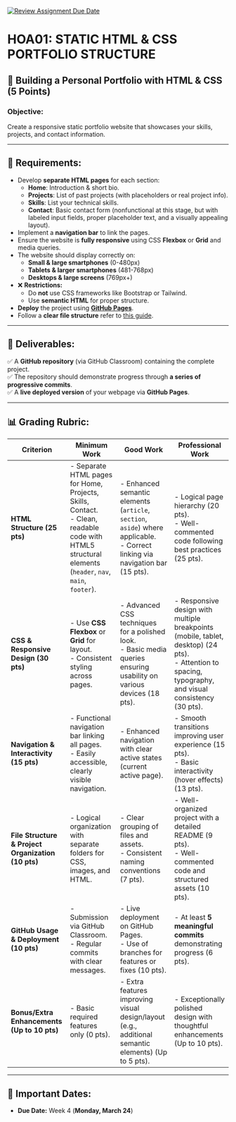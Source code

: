 [![Review Assignment Due Date](https://classroom.github.com/assets/deadline-readme-button-22041afd0340ce965d47ae6ef1cefeee28c7c493a6346c4f15d667ab976d596c.svg)](https://classroom.github.com/a/dMWMjQfW)
# HOA01: STATIC HTML & CSS PORTFOLIO STRUCTURE

## 🎯 Building a Personal Portfolio with HTML & CSS (5 Points)

### **Objective:**
Create a responsive static portfolio website that showcases your skills, projects, and contact information.

---

## 📌 Requirements:

- Develop **separate HTML pages** for each section:
  - **Home**: Introduction & short bio.
  - **Projects**: List of past projects (with placeholders or real project info).
  - **Skills**: List your technical skills.
  - **Contact**: Basic contact form (nonfunctional at this stage, but with labeled input fields, proper placeholder text, and a visually appealing layout).
- Implement a **navigation bar** to link the pages.
- Ensure the website is **fully responsive** using CSS **Flexbox** or **Grid** and media queries.
- The website should display correctly on:
  - **Small & large smartphones** (0-480px)
  - **Tablets & larger smartphones** (481-768px)
  - **Desktops & large screens** (769px+)
- ❌ **Restrictions:**
  - Do **not** use CSS frameworks like Bootstrap or Tailwind.
  - Use **semantic HTML** for proper structure.
- **Deploy** the project using **[GitHub Pages](https://docs.github.com/en/pages/getting-started-with-github-pages/creating-a-github-pages-site)**.
- Follow a **clear file structure** refer to [this guide](https://developer.mozilla.org/en-US/docs/Learn_web_development/Getting_started/Environment_setup/Dealing_with_files#what_structure_should_a_website_have).

---

## 📂 Deliverables:

✅ A **GitHub repository** (via GitHub Classroom) containing the complete project. <br />
✅ The repository should demonstrate progress through **a series of progressive commits**. <br />
✅ A **live deployed version** of your webpage via **GitHub Pages**. </br >

---

## 📊 Grading Rubric:

| **Criterion** | **Minimum Work** | **Good Work** | **Professional Work** |
|--------------|----------------|-------------|----------------|
| **HTML Structure (25 pts)** | - Separate HTML pages for Home, Projects, Skills, Contact.<br>- Clean, readable code with HTML5 structural elements (`header`, `nav`, `main`, `footer`). | - Enhanced semantic elements (`article`, `section`, `aside`) where applicable.<br>- Correct linking via navigation bar (15 pts). | - Logical page hierarchy (20 pts).<br>- Well-commented code following best practices (25 pts). |
| **CSS & Responsive Design (30 pts)** | - Use **CSS Flexbox** or **Grid** for layout.<br>- Consistent styling across pages. | - Advanced CSS techniques for a polished look.<br>- Basic media queries ensuring usability on various devices (18 pts). | - Responsive design with multiple breakpoints (mobile, tablet, desktop) (24 pts).<br>- Attention to spacing, typography, and visual consistency (30 pts). |
| **Navigation & Interactivity (15 pts)** | - Functional navigation bar linking all pages.<br>- Easily accessible, clearly visible navigation. | - Enhanced navigation with clear active states (current active page). | - Smooth transitions improving user experience (15 pts).<br>- Basic interactivity (hover effects) (13 pts). |
| **File Structure & Project Organization (10 pts)** | - Logical organization with separate folders for CSS, images, and HTML. | - Clear grouping of files and assets.<br>- Consistent naming conventions (7 pts). | - Well-organized project with a detailed README (9 pts).<br>- Well-commented code and structured assets (10 pts). |
| **GitHub Usage & Deployment (10 pts)** | - Submission via GitHub Classroom.<br>- Regular commits with clear messages. | - Live deployment on GitHub Pages.<br>- Use of branches for features or fixes (10 pts). | - At least **5 meaningful commits** demonstrating progress (6 pts). |
| **Bonus/Extra Enhancements (Up to 10 pts)** | - Basic required features only (0 pts). | - Extra features improving visual design/layout (e.g., additional semantic elements) (Up to 5 pts). | - Exceptionally polished design with thoughtful enhancements (Up to 10 pts). |

---

## 📅 Important Dates:
- **Due Date:** Week 4 (**Monday, March 24**)



